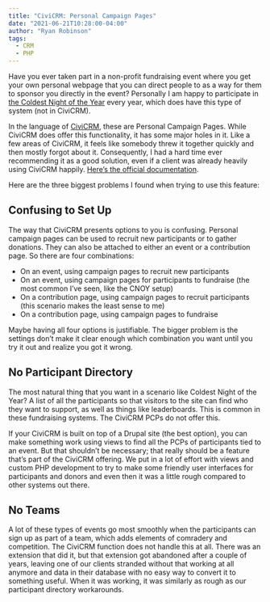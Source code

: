 ```yaml
---
title: "CiviCRM: Personal Campaign Pages"
date: "2021-06-21T10:28:00-04:00"
author: "Ryan Robinson"
tags:
  - CRM
  - PHP
---
```


Have you ever taken part in a non-profit fundraising event where you get your own personal webpage that you can direct people to as a way for them to sponsor you directly in the event? Personally I am happy to participate in [the Coldest Night of the Year](https://cnoy.org/home) every year, which does have this type of system (not in CiviCRM).

In the language of [CiviCRM](/posts/2021/civicrm-overview/), these are Personal Campaign Pages. While CiviCRM does offer this functionality, it has some major holes in it. Like a few areas of CiviCRM, it feels like somebody threw it together quickly and then mostly forgot about it. Consequently, I had a hard time ever recommending it as a good solution, even if a client was already heavily using CiviCRM happily. [Here’s the official documentation](https://docs.civicrm.org/user/en/latest/contributions/personal-campaign-pages/).

Here are the three biggest problems I found when trying to use this feature:

## Confusing to Set Up

The way that CiviCRM presents options to you is confusing. Personal campaign pages can be used to recruit new participants or to gather donations. They can also be attached to either an event or a contribution page. So there are four combinations:

- On an event, using campaign pages to recruit new participants
- On an event, using campaign pages for participants to fundraise (the most common I’ve seen, like the CNOY setup)
- On a contribution page, using campaign pages to recruit participants (this scenario makes the least sense to me)
- On a contribution page, using campaign pages to fundraise

Maybe having all four options is justifiable. The bigger problem is the settings don’t make it clear enough which combination you want until you try it out and realize you got it wrong.

## No Participant Directory

The most natural thing that you want in a scenario like Coldest Night of the Year? A list of all the participants so that visitors to the site can find who they want to support, as well as things like leaderboards. This is common in these fundraising systems. The CiviCRM PCPs do not offer this.

If your CiviCRM is built on top of a Drupal site (the best option), you can make something work using views to find all the PCPs of participants tied to an event. But that shouldn’t be necessary; that really should be a feature that’s part of the CiviCRM offering. We put in a lot of effort with views and custom PHP development to try to make some friendly user interfaces for participants and donors and even then it was a little rough compared to other systems out there.

## No Teams

A lot of these types of events go most smoothly when the participants can sign up as part of a team, which adds elements of comradery and competition. The CiviCRM function does not handle this at all. There was an extension that did it, but that extension got abandoned after a couple of years, leaving one of our clients stranded without that working at all anymore and data in their database with no easy way to convert it to something useful. When it was working, it was similarly as rough as our participant directory workarounds.
